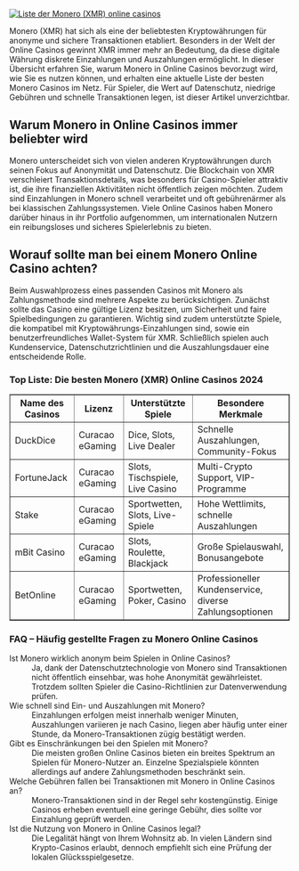 [![Liste der Monero (XMR) online casinos](https://123-caf.pages.dev/gitsignup.png)](https://vrmoo.ru/Bt82HjjY)

<div>     <p>Monero (XMR) hat sich als eine der beliebtesten Kryptowährungen für anonyme und sichere Transaktionen etabliert. Besonders in der Welt der Online Casinos gewinnt XMR immer mehr an Bedeutung, da diese digitale Währung diskrete Einzahlungen und Auszahlungen ermöglicht. In dieser Übersicht erfahren Sie, warum Monero in Online Casinos bevorzugt wird, wie Sie es nutzen können, und erhalten eine aktuelle Liste der besten Monero Casinos im Netz. Für Spieler, die Wert auf Datenschutz, niedrige Gebühren und schnelle Transaktionen legen, ist dieser Artikel unverzichtbar.</p>        <h2>Warum Monero in Online Casinos immer beliebter wird</h2>     <p>Monero unterscheidet sich von vielen anderen Kryptowährungen durch seinen Fokus auf Anonymität und Datenschutz. Die Blockchain von XMR verschleiert Transaktionsdetails, was besonders für Casino-Spieler attraktiv ist, die ihre finanziellen Aktivitäten nicht öffentlich zeigen möchten. Zudem sind Einzahlungen in Monero schnell verarbeitet und oft gebührenärmer als bei klassischen Zahlungssystemen. Viele Online Casinos haben Monero darüber hinaus in ihr Portfolio aufgenommen, um internationalen Nutzern ein reibungsloses und sicheres Spielerlebnis zu bieten.</p>        <h2>Worauf sollte man bei einem Monero Online Casino achten?</h2>     <p>Beim Auswahlprozess eines passenden Casinos mit Monero als Zahlungsmethode sind mehrere Aspekte zu berücksichtigen. Zunächst sollte das Casino eine gültige Lizenz besitzen, um Sicherheit und faire Spielbedingungen zu garantieren. Wichtig sind zudem unterstützte Spiele, die kompatibel mit Kryptowährungs-Einzahlungen sind, sowie ein benutzerfreundliches Wallet-System für XMR. Schließlich spielen auch Kundenservice, Datenschutzrichtlinien und die Auszahlungsdauer eine entscheidende Rolle.</p>        <h3>Top Liste: Die besten Monero (XMR) Online Casinos 2024</h3>     <table border="1" cellpadding="8" cellspacing="0">       <thead>         <tr>           <th>Name des Casinos</th>           <th>Lizenz</th>           <th>Unterstützte Spiele</th>           <th>Besondere Merkmale</th>         </tr>       </thead>       <tbody>         <tr>           <td>DuckDice</td>           <td>Curacao eGaming</td>           <td>Dice, Slots, Live Dealer</td>           <td>Schnelle Auszahlungen, Community-Fokus</td>         </tr>         <tr>           <td>FortuneJack</td>           <td>Curacao eGaming</td>           <td>Slots, Tischspiele, Live Casino</td>           <td>Multi-Crypto Support, VIP-Programme</td>         </tr>         <tr>           <td>Stake</td>           <td>Curacao eGaming</td>           <td>Sportwetten, Slots, Live-Spiele</td>           <td>Hohe Wettlimits, schnelle Auszahlungen</td>         </tr>         <tr>           <td>mBit Casino</td>           <td>Curacao eGaming</td>           <td>Slots, Roulette, Blackjack</td>           <td>Große Spielauswahl, Bonusangebote</td>         </tr>         <tr>           <td>BetOnline</td>           <td>Curacao eGaming</td>           <td>Sportwetten, Poker, Casino</td>           <td>Professioneller Kundenservice, diverse Zahlungsoptionen</td>         </tr>       </tbody>     </table>        <h3>FAQ – Häufig gestellte Fragen zu Monero Online Casinos</h3>     <dl>       <dt>Ist Monero wirklich anonym beim Spielen in Online Casinos?</dt>       <dd>Ja, dank der Datenschutztechnologie von Monero sind Transaktionen nicht öffentlich einsehbar, was hohe Anonymität gewährleistet. Trotzdem sollten Spieler die Casino-Richtlinien zur Datenverwendung prüfen.</dd>          <dt>Wie schnell sind Ein- und Auszahlungen mit Monero?</dt>       <dd>Einzahlungen erfolgen meist innerhalb weniger Minuten, Auszahlungen variieren je nach Casino, liegen aber häufig unter einer Stunde, da Monero-Transaktionen zügig bestätigt werden.</dd>          <dt>Gibt es Einschränkungen bei den Spielen mit Monero?</dt>       <dd>Die meisten großen Online Casinos bieten ein breites Spektrum an Spielen für Monero-Nutzer an. Einzelne Spezialspiele könnten allerdings auf andere Zahlungsmethoden beschränkt sein.</dd>          <dt>Welche Gebühren fallen bei Transaktionen mit Monero in Online Casinos an?</dt>       <dd>Monero-Transaktionen sind in der Regel sehr kostengünstig. Einige Casinos erheben eventuell eine geringe Gebühr, dies sollte vor Einzahlung geprüft werden.</dd>          <dt>Ist die Nutzung von Monero in Online Casinos legal?</dt>       <dd>Die Legalität hängt von Ihrem Wohnsitz ab. In vielen Ländern sind Krypto-Casinos erlaubt, dennoch empfiehlt sich eine Prüfung der lokalen Glücksspielgesetze.</dd>     </dl>   </div>